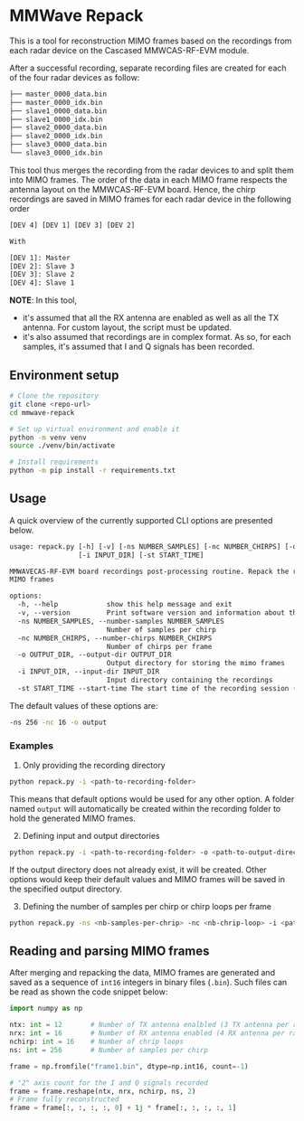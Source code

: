 # MMWave Repack

This is a tool for reconstruction MIMO frames based on the recordings from each
radar device on the Cascased MMWCAS-RF-EVM module.

After a successful recording, separate recording files are created for each of
the four radar devices as follow:

```txt
├── master_0000_data.bin
├── master_0000_idx.bin
├── slave1_0000_data.bin
├── slave1_0000_idx.bin
├── slave2_0000_data.bin
├── slave2_0000_idx.bin
├── slave3_0000_data.bin
└── slave3_0000_idx.bin
```

This tool thus merges the recording from the radar devices to and split them into
MIMO frames. The order of the data in each MIMO frame respects the antenna layout
on the MMWCAS-RF-EVM board. Hence, the chirp recordings are saved in MIMO frames
for each radar device in the following order

```txt
[DEV 4] [DEV 1] [DEV 3] [DEV 2]

With

[DEV 1]: Master
[DEV 2]: Slave 3
[DEV 3]: Slave 2
[DEV 4]: Slave 1
```

**NOTE**: In this tool,

- it's assumed that all the RX antenna are enabled as well
as all the TX antenna. For custom layout, the script must be updated.
- it's also assumed that recordings are in complex format. As so, for each samples,
it's assumed that I and Q signals has been recorded.

## Environment setup

```bash
# Clone the repository
git clone <repo-url>
cd mmwave-repack

# Set up virtual environment and enable it
python -m venv venv
source ./venv/bin/activate

# Install requirements
python -m pip install -r requirements.txt
```

## Usage

A quick overview of the currently supported CLI options are presented below.

```txt
usage: repack.py [-h] [-v] [-ns NUMBER_SAMPLES] [-nc NUMBER_CHIRPS] [-o OUTPUT_DIR]
                 [-i INPUT_DIR] [-st START_TIME]

MMWAVECAS-RF-EVM board recordings post-processing routine. Repack the recordings into
MIMO frames

options:
  -h, --help            show this help message and exit
  -v, --version         Print software version and information about the dataset.
  -ns NUMBER_SAMPLES, --number-samples NUMBER_SAMPLES
                        Number of samples per chirp
  -nc NUMBER_CHIRPS, --number-chirps NUMBER_CHIRPS
                        Number of chirps per frame
  -o OUTPUT_DIR, --output-dir OUTPUT_DIR
                        Output directory for storing the mimo frames
  -i INPUT_DIR, --input-dir INPUT_DIR
                        Input directory containing the recordings
  -st START_TIME --start-time The start time of the recording session (format: YYYY-MM-DD HH:MM:SS)                      

```

The default values of these options are:

```bash
-ns 256 -nc 16 -o output
```

### Examples

1. Only providing the recording directory

```bash
python repack.py -i <path-to-recording-folder>
```

This means that default options would be used for any other option.
A folder named `output` will automatically be created within the recording folder to hold
the generated MIMO frames. 

2. Defining input and output directories

```bash
python repack.py -i <path-to-recording-folder> -o <path-to-output-directory> -st <start-time of recording>
```

If the output directory does not already exist, it will be created. Other options would
keep their default values and MIMO frames will be saved in the specified output directory.

3. Defining the number of samples per chirp or chirp loops per frame

```bash
python repack.py -ns <nb-samples-per-chrip> -nc <nb-chrip-loop> -i <path-to-recording-folder> -st <start-time of recording>
```


## Reading and parsing MIMO frames

After merging and repacking the data, MIMO frames are generated and saved
as a sequence of `int16` integers in binary files (`.bin`). Such files can be read
as shown the code snippet below:

```python
import numpy as np

ntx: int = 12       # Number of TX antenna enalbled (3 TX antenna per radar device)
nrx: int = 16       # Number of RX antenna enabled (4 RX antenna per radar device)
nchirp: int = 16    # Number of chrip loops
ns: int = 256       # Number of samples per chirp

frame = np.fromfile("frame1.bin", dtype=np.int16, count=-1)

# "2" axis count for the I and Q signals recorded
frame = frame.reshape(ntx, nrx, nchirp, ns, 2)
# Frame fully reconstructed
frame = frame[:, :, :, :, 0] + 1j * frame[:, :, :, :, 1]

```

